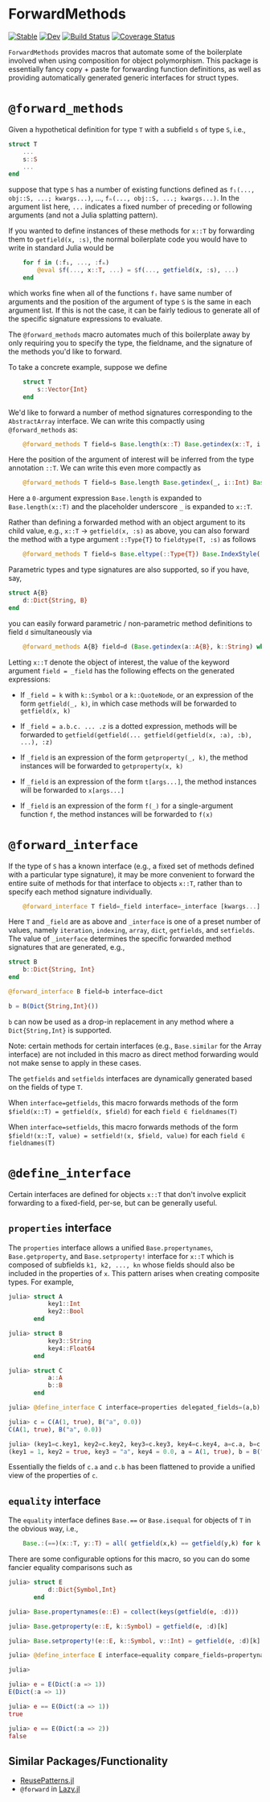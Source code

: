 # ForwardMethods

[![Stable](https://img.shields.io/badge/docs-stable-blue.svg)](https://curtd.github.io/ForwardMethods.jl/stable/)
[![Dev](https://img.shields.io/badge/docs-dev-blue.svg)](https://curtd.github.io/ForwardMethods.jl/dev/)
[![Build Status](https://github.com/curtd/ForwardMethods.jl/actions/workflows/CI.yml/badge.svg?branch=main)](https://github.com/curtd/ForwardMethods.jl/actions/workflows/CI.yml?query=branch%3Amain)
[![Coverage Status](https://coveralls.io/repos/github/curtd/ForwardMethods.jl/badge.svg)](https://coveralls.io/github/curtd/ForwardMethods.jl)

`ForwardMethods` provides macros that automate some of the boilerplate involved when using composition for object polymorphism. This package is essentially fancy copy + paste for forwarding function definitions, as well as providing automatically generated generic interfaces for struct types. 

# `@forward_methods` 
Given a hypothetical definition for type `T` with a subfield `s` of type `S`, i.e., 

```julia
struct T 
    ...
    s::S
    ...
end
```
suppose that type `S` has a number of existing functions defined as `f₁(..., obj::S, ...; kwargs...)`, ..., `fₙ(..., obj::S, ...; kwargs...)`. In the argument list here, `...` indicates a fixed number of preceding or following arguments (and not a Julia splatting pattern).

If you wanted to define instances of these methods for `x::T` by forwarding them to `getfield(x, :s)`, the normal boilerplate code you would have to write in standard Julia would be 
```julia
    for f in (:f₁, ..., :fₙ)
        @eval $f(..., x::T, ...) = $f(..., getfield(x, :s), ...)
    end
```
which works fine when all of the functions `fᵢ` have same number of arguments and the position of the argument of type `S` is the same in each argument list. If this is not the case, it can be fairly tedious to generate all of the specific signature expressions to evaluate. 

The `@forward_methods` macro automates much of this boilerplate away by only requiring you to specify the type, the fieldname, and the signature of the methods you'd like to forward. 

To take a concrete example, suppose we define 
```julia
    struct T
        s::Vector{Int}
    end
```

We'd like to forward a number of method signatures corresponding to the `AbstractArray` interface. We can write this compactly using `@forward_methods` as:

```julia
    @forward_methods T field=s Base.length(x::T) Base.getindex(x::T, i::Int) Base.setindex!(x::T, v, i::Int)
```

Here the position of the argument of interest will be inferred from the type annotation `::T`. We can write this even more compactly as

```julia 
    @forward_methods T field=s Base.length Base.getindex(_, i::Int) Base.setindex!(x::T, v, i::Int)
```

Here a `0-`argument expression `Base.length` is expanded to `Base.length(x::T)` and the placeholder underscore `_` is expanded to `x::T`.

Rather than defining a forwarded method with an object argument to its child value, e.g., `x::T` -> `getfield(x, :s)` as above, you can also forward the method with a type argument `::Type{T}` to `fieldtype(T, :s)` as follows 

```julia 
    @forward_methods T field=s Base.eltype(::Type{T}) Base.IndexStyle(::Type{T})
```

Parametric types and type signatures are also supported, so if you have, say, 
```julia 
struct A{B}
    d::Dict{String, B}
end
```

you can easily forward parametric / non-parametric method definitions to field `d` simultaneously via  
```julia 
    @forward_methods A{B} field=d (Base.getindex(a::A{B}, k::String) where {B}) Base.keys(x::A) Base.values(_)
```

Letting `x::T` denote the object of interest, the value of the keyword argument `field = _field` has the following effects on the generated expressions:

- If `_field = k` with `k::Symbol` or a `k::QuoteNode`, or an expression of the form `getfield(_, k)`, in which case methods will be forwarded to `getfield(x, k)`

- If `_field = a.b.c. ... .z` is a dotted expression, methods will be forwarded to `getfield(getfield(... getfield(getfield(x, :a), :b), ...), :z)`

- If `_field` is an expression of the form `getproperty(_, k)`, the method instances will be forwarded to `getproperty(x, k)`

- If `_field` is an expression of the form `t[args...]`, the method instances will be forwarded to `x[args...]`

- If `_field` is an expression of the form `f(_)` for a single-argument function `f`, the method instances will be forwarded to `f(x)`


# `@forward_interface` 
If the type of `S` has a known interface (e.g., a fixed set of methods defined with a particular type signature), it may be more convenient to forward the entire suite of methods for that interface to objects `x::T`, rather than to specify each method signature individually.

```julia 
    @forward_interface T field=_field interface=_interface [kwargs...]
```

Here `T` and `_field` are as above and `_interface` is one of a preset number of values, namely `iteration`, `indexing`, `array`, `dict`, `getfields`, and `setfields`. The value of `_interface` determines the specific forwarded method signatures that are generated, e.g., 

```julia
struct B
    b::Dict{String, Int}
end

@forward_interface B field=b interface=dict 

b = B(Dict{String,Int}())
```

`b` can now be used as a drop-in replacement in any method where a `Dict{String,Int}` is supported.

Note: certain methods for certain interfaces (e.g., `Base.similar` for the Array interface) are not included in this macro as direct method forwarding would not make sense to apply in these cases. 

The `getfields` and `setfields` interfaces are dynamically generated based on the fields of type `T`. 

When `interface=getfields`, this macro forwards methods of the form `$field(x::T) = getfield(x, $field)` for each `field ∈ fieldnames(T)`

When `interface=setfields`, this macro forwards methods of the form `$field!(x::T, value) = setfield!(x, $field, value)` for each `field ∈ fieldnames(T)`

# `@define_interface`
Certain interfaces are defined for objects `x::T` that don't involve explicit forwarding to a fixed-field, per-se, but can be generally useful. 

## `properties` interface 
The `properties` interface allows a unified `Base.propertynames`, `Base.getproperty`, and `Base.setproperty!` interface for `x::T` which is composed of subfields `k1, k2, ..., kn` whose fields should also be included in the properties of `x`. This pattern arises when creating composite types. For example,

```julia
julia> struct A
           key1::Int
           key2::Bool
       end

julia> struct B
           key3::String
           key4::Float64
       end

julia> struct C
           a::A
           b::B
       end

julia> @define_interface C interface=properties delegated_fields=(a,b)

julia> c = C(A(1, true), B("a", 0.0))
C(A(1, true), B("a", 0.0))

julia> (key1=c.key1, key2=c.key2, key3=c.key3, key4=c.key4, a=c.a, b=c.b)
(key1 = 1, key2 = true, key3 = "a", key4 = 0.0, a = A(1, true), b = B("a", 0.0))
```

Essentially the fields of `c.a` and `c.b` has been flattened to provide a unified view of the properties of `c`.

## `equality` interface
The `equality` interface defines `Base.==` or `Base.isequal` for objects of `T` in the obvious way, i.e., 

```julia
    Base.:(==)(x::T, y::T) = all( getfield(x,k) == getfield(y,k) for k in fieldnames(T) )
```

There are some configurable options for this macro, so you can do some fancier equality comparisons such as 

```julia
julia> struct E 
           d::Dict{Symbol,Int}
       end

julia> Base.propertynames(e::E) = collect(keys(getfield(e, :d)))

julia> Base.getproperty(e::E, k::Symbol) = getfield(e, :d)[k]

julia> Base.setproperty!(e::E, k::Symbol, v::Int) = getfield(e, :d)[k] = v

julia> @define_interface E interface=equality compare_fields=propertynames

julia> 

julia> e = E(Dict(:a => 1))
E(Dict(:a => 1))

julia> e == E(Dict(:a => 1))
true

julia> e == E(Dict(:a => 2))
false
```


## Similar Packages/Functionality
- [ReusePatterns.jl](https://github.com/gcalderone/ReusePatterns.jl)
- `@forward` in [Lazy.jl](https://github.com/MikeInnes/Lazy.jl)